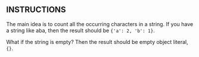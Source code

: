 ## INSTRUCTIONS

The main idea is to count all the occurring characters in a string. 
If you have a string like aba, then the result should be `{'a': 2, 'b': 1}`.

What if the string is empty? Then the result should be empty object literal, `{}`.